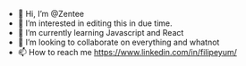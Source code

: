 - 👋 Hi, I’m @Zentee
- 👀 I’m interested in editing this in due time.
- 🌱 I’m currently learning Javascript and React
- 💞️ I’m looking to collaborate on everything and whatnot
- 📫 How to reach me https://www.linkedin.com/in/filipeyum/

<!---
Zentee/Zentee is a ✨ special ✨ repository because its `README.md` (this file) appears on your GitHub profile.
You can click the Preview link to take a look at your changes.
--->
